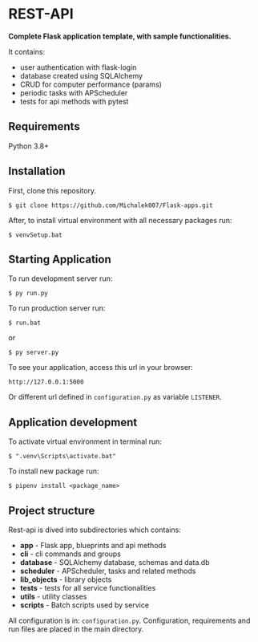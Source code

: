 # REST-API

**Complete Flask application template, with sample functionalities.**

It contains:
* user authentication with flask-login
* database created using SQLAlchemy
* CRUD for computer performance (params)
* periodic tasks with APScheduler
* tests for api methods with pytest

## Requirements

Python 3.8+

## Installation

First, clone this repository.

    $ git clone https://github.com/Michalek007/Flask-apps.git

After, to install virtual environment with all necessary packages run:

    $ venvSetup.bat

## Starting Application

To run development server run:
    
    $ py run.py

To run production server run:
    
    $ run.bat

or

    $ py server.py

To see your application, access this url in your browser: 

	http://127.0.0.1:5000

Or different url defined in `configuration.py` as variable `LISTENER`.

## Application development

To activate virtual environment in terminal run:
    
    $ ".venv\Scripts\activate.bat"

To install new package run:
    
    $ pipenv install <package_name>

## Project structure
    
Rest-api is dived into subdirectories which contains:
* **app** - Flask app, blueprints and api methods
* **cli** - cli commands and groups
* **database** - SQLAlchemy database, schemas and data.db 
* **scheduler** - APScheduler, tasks and related methods
* **lib_objects** - library objects 
* **tests** - tests for all service functionalities
* **utils** - utility classes
* **scripts** - Batch scripts used by service

All configuration is in: `configuration.py`. 
Configuration, requirements and run files are placed in the main directory.
